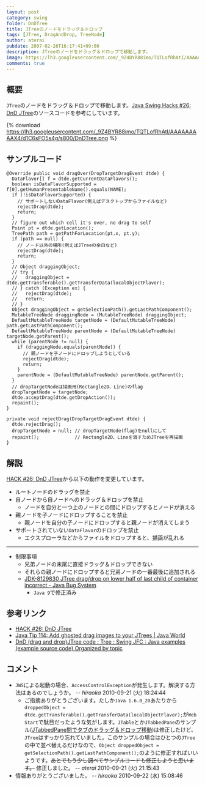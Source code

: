 ```yaml
---
layout: post
category: swing
folder: DnDTree
title: JTreeのノードをドラッグ＆ドロップ
tags: [JTree, DragAndDrop, TreeNode]
author: aterai
pubdate: 2007-02-26T16:17:41+09:00
description: JTreeのノードをドラッグ＆ドロップで移動します。
image: https://lh3.googleusercontent.com/_9Z4BYR88imo/TQTLofRhAtI/AAAAAAAAAX4/d1C6sFO5s4g/s800/DnDTree.png
comments: true
---
```

## 概要
`JTree`のノードをドラッグ＆ドロップで移動します。[Java Swing Hacks #26: DnD JTree](https://www.oreilly.co.jp/books/4873112788/)のソースコードを参考にしています。

{% download https://lh3.googleusercontent.com/_9Z4BYR88imo/TQTLofRhAtI/AAAAAAAAAX4/d1C6sFO5s4g/s800/DnDTree.png %}

## サンプルコード
<pre class="prettyprint"><code>@Override public void dragOver(DropTargetDragEvent dtde) {
  DataFlavor[] f = dtde.getCurrentDataFlavors();
  boolean isDataFlavorSupported = f[0].getHumanPresentableName().equals(NAME);
  if (!isDataFlavorSupported) {
    // サポートしないDataFlavor(例えばデスクトップからファイルなど)
    rejectDrag(dtde);
    return;
  }
  // figure out which cell it's over, no drag to self
  Point pt = dtde.getLocation();
  TreePath path = getPathForLocation(pt.x, pt.y);
  if (path == null) {
    // ノード以外の場所(例えばJTreeの余白など)
    rejectDrag(dtde);
    return;
  }
  // Object draggingObject;
  // try {
  //   draggingObject = dtde.getTransferable().getTransferData(localObjectFlavor);
  // } catch (Exception ex) {
  //   rejectDrag(dtde);
  //   return;
  // }
  Object draggingObject = getSelectionPath().getLastPathComponent();
  MutableTreeNode draggingNode = (MutableTreeNode) draggingObject;
  DefaultMutableTreeNode targetNode = (DefaultMutableTreeNode) path.getLastPathComponent();
  DefaultMutableTreeNode parentNode = (DefaultMutableTreeNode) targetNode.getParent();
  while (parentNode != null) {
    if (draggingNode.equals(parentNode)) {
      // 親ノードを子ノードにドロップしようとしている
      rejectDrag(dtde);
      return;
    }
    parentNode = (DefaultMutableTreeNode) parentNode.getParent();
  }
  // dropTargetNodeは描画用(Rectangle2D、Line)のflag
  dropTargetNode = targetNode;
  dtde.acceptDrag(dtde.getDropAction());
  repaint();
}

private void rejectDrag(DropTargetDragEvent dtde) {
  dtde.rejectDrag();
  dropTargetNode = null; // dropTargetNode(flag)をnullにして
  repaint();             // Rectangle2D、Lineを消すためJTreeを再描画
}
</code></pre>

## 解説
[HACK #26: DnD JTree](https://www.oreilly.co.jp/books/4873112788/)から以下の動作を変更しています。

- ルートノードのドラッグを禁止
- 自ノードから自ノードへのドラッグ＆ドロップを禁止
    - ノードを自分と一つ上のノードとの間にドロップするとノードが消える
- 親ノードを子ノードにドロップすることを禁止
    - 親ノードを自分の子ノードにドロップすると親ノードが消えてしまう
- サポートされていない`DataFlavor`のドロップを禁止
    - エクスプローラなどからファイルをドロップすると、描画が乱れる

<!-- dummy comment line for breaking list -->

- - - -
- 制限事項
    - 兄弟ノードの末尾に直接ドラッグ＆ドロップできない
    - それらの親ノードにドロップすると兄弟ノードの一番最後に追加される
    - [JDK-8129830 JTree drag/drop on lower half of last child of container incorrect - Java Bug System](https://bugs.openjdk.java.net/browse/JDK-8129830)
        - `Java 9`で修正済み

<!-- dummy comment line for breaking list -->

## 参考リンク
- [HACK #26: DnD JTree](https://www.oreilly.co.jp/books/4873112788/)
- [Java Tip 114: Add ghosted drag images to your JTrees | Java World](https://www.javaworld.com/article/2077478/java-tip-114--add-ghosted-drag-images-to-your-jtrees.html)
- [DnD (drag and drop)JTree code : Tree : Swing JFC : Java examples (example source code) Organized by topic](http://www.java2s.com/Code/Java/Swing-JFC/DnDdraganddropJTreecode.htm)

<!-- dummy comment line for breaking list -->

## コメント
- `JWS`による起動の場合、`AccessControlException`が発生します。解決する方法はあるのでしょうか。 -- *hiraoka* 2010-09-21 (火) 18:24:44
    - ご指摘ありがとうございます。たしか`Java 1.6.0_20`あたりから`droppedObject = dtde.getTransferable().getTransferData(localObjectFlavor);`が`Web Start`で駄目だったような気がします。`JTable`とか`JTabbedPane`のサンプル([JTabbedPane間でタブのドラッグ＆ドロップ移動](https://ateraimemo.com/Swing/DnDExportTabbedPane.html))は修正したけど、`JTree`はすっかり忘れていました。このサンプルの場合はひとつの`JTree`の中で並べ替えるだけなので、`Object droppedObject = getSelectionPath().getLastPathComponent();`のように修正すればいいようです。~~あとでもう少し調べてサンプルコードも修正しようと思います。~~ 修正しました。 -- *aterai* 2010-09-21 (火) 21:15:43
- 情報ありがとうございました。 -- *hiraoka* 2010-09-22 (水) 15:08:46

<!-- dummy comment line for breaking list -->
